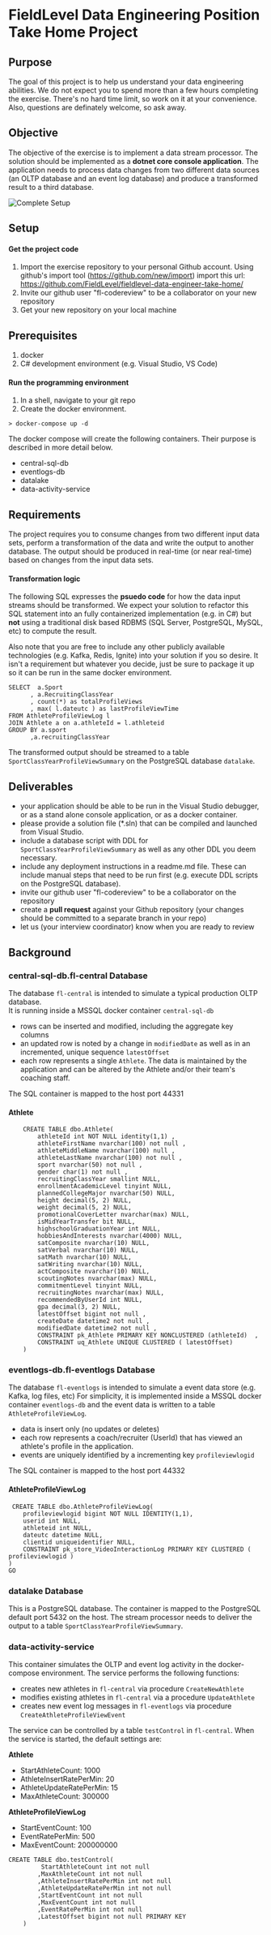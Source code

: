 # FieldLevel Data Engineering Position Take Home Project 

## Purpose

The goal of this project is to help us understand your data engineering abilities.  We do not expect you to spend more than a few hours completing the exercise.  There's no hard time limit, so work on it at your convenience.  Also, questions are definately welcome, so ask away.

## Objective

The objective of the exercise is to implement a data stream processor.  The solution should be implemented as a **dotnet core console application**.  The application needs to process data changes from two different data sources (an OLTP database and an event log database) and produce a transformed result to a third database.


![Complete Setup](img/overview.png)


## Setup

#### Get the project code
1. Import the exercise repository to your personal Github account. Using github's import tool (https://github.com/new/import) import this url: https://github.com/FieldLevel/fieldlevel-data-engineer-take-home/
1. Invite our github user "fl-codereview" to be a collaborator on your new repository
1. Get your new repository on your local machine

## Prerequisites

1. docker
1. C# development environment (e.g. Visual Studio, VS Code)


#### Run the programming environment
1. In a shell, navigate to your git repo
1. Create the docker environment.
```
> docker-compose up -d 
```
The docker compose will create the following containers.  Their purpose is described in more detail below.
* central-sql-db 
* eventlogs-db
* datalake 
* data-activity-service



## Requirements

The project requires you to consume changes from two different input data sets, perform a transformation of the data and write the output to another database.  The output should be produced in real-time (or near real-time) based on changes from the input data sets.  

#### Transformation logic

The following SQL expresses the **psuedo code** for how the data input streams should be transformed.  We expect your solution to refactor this SQL statement into an fully containerized implementation (e.g. in C#) but **not** using a traditional disk based RDBMS (SQL Server, PostgreSQL, MySQL, etc) to compute the result.  

Also note that you are free to include any other publicly available technologies (e.g. Kafka, Redis, Ignite) into your solution if you so desire.  It isn't a requirement but whatever you decide, just be sure to package it up so it can be run in the same docker environment. 


```
SELECT  a.Sport
      , a.RecruitingClassYear
      , count(*) as totalProfileViews
      , max( l.dateutc ) as lastProfileViewTime
FROM AthleteProfileViewLog l
JOIN Athlete a on a.athleteId = l.athleteid
GROUP BY a.sport
      ,a.recruitingClassYear

```

The transformed output should be streamed to a table `SportClassYearProfileViewSummary` on the PostgreSQL database `datalake`.  



## Deliverables

 *  your application should be able to be run in the Visual Studio debugger, or as a stand alone console application, or as a docker container.
 *  please provide a solution file (*.sln) that can be compiled and launched from Visual Studio.
 *  include a database script with DDL for `SportClassYearProfileViewSummary` as well as any other DDL you deem necessary.
 *  include any deployment instructions in a readme.md file.  These can include manual steps that need to be run first (e.g. execute DDL scripts on the PostgreSQL database). 
 *  invite our github user "fl-codereview" to be a collaborator on the repository
 *  create a **pull request** against your Github repository (your changes should be committed to a separate branch in your repo)
 *  let us (your interview coordinator) know when you are ready to review



## Background

### central-sql-db.fl-central Database

The database `fl-central` is intended to simulate a typical production OLTP database.  
It is running inside a MSSQL docker container `central-sql-db`  

* rows can be inserted and modified, including the aggregate key columns
* an updated row is noted by a change in `modifiedDate` as well as in an incremented, unique sequence `latestOffset`
* each row represents a single `Athlete`.  The data is maintained by the application and can be altered by the Athlete and/or their team's coaching staff.

The SQL container is mapped to the host port 44331

#### Athlete 


```
    CREATE TABLE dbo.Athlete(
        athleteId int NOT NULL identity(1,1) ,
        athleteFirstName nvarchar(100) not null ,
        athleteMiddleName nvarchar(100) null ,
        athleteLastName nvarchar(100) not null , 
        sport nvarchar(50) not null ,
        gender char(1) not null ,
        recruitingClassYear smallint NULL,
        enrollmentAcademicLevel tinyint NULL,
        plannedCollegeMajor nvarchar(50) NULL,        
        height decimal(5, 2) NULL,
        weight decimal(5, 2) NULL,
        promotionalCoverLetter nvarchar(max) NULL,
        isMidYearTransfer bit NULL,
        highschoolGraduationYear int NULL,
        hobbiesAndInterests nvarchar(4000) NULL,
        satComposite nvarchar(10) NULL,
        satVerbal nvarchar(10) NULL,
        satMath nvarchar(10) NULL,
        satWriting nvarchar(10) NULL,
        actComposite nvarchar(10) NULL,
        scoutingNotes nvarchar(max) NULL,
        commitmentLevel tinyint NULL,
        recruitingNotes nvarchar(max) NULL,
        recommendedByUserId int NULL,
        gpa decimal(3, 2) NULL,
        latestOffset bigint not null ,
        createDate datetime2 not null ,
        modifiedDate datetime2 not null ,
        CONSTRAINT pk_Athlete PRIMARY KEY NONCLUSTERED (athleteId)  ,
        CONSTRAINT uq_Athlete UNIQUE CLUSTERED ( latestOffset)  
    ) 
```	



### eventlogs-db.fl-eventlogs Database

The database `fl-eventlogs` is intended to simulate a event data store (e.g. Kafka, log files, etc)
For simplicity, it is implemented inside a MSSQL docker container `eventlogs-db`  and the event data is written to a table `AthleteProfileViewLog`.

* data is insert only (no updates or deletes)
* each row represents a coach/recruiter (UserId) that has viewed an athlete's profile in the application.
* events are uniquely identified by a incrementing key `profileviewlogid`

The SQL container is mapped to the host port 44332

#### AthleteProfileViewLog 


```
 CREATE TABLE dbo.AthleteProfileViewLog(
	profileviewlogid bigint NOT NULL IDENTITY(1,1),
	userid int NULL,
	athleteid int NULL,
	dateutc datetime NULL,
	clientid uniqueidentifier NULL,
    CONSTRAINT pk_store_VideoInteractionLog PRIMARY KEY CLUSTERED (	profileviewlogid ) 
) 
GO
```	

### datalake Database

This is a PostgreSQL database.  The container is mapped to the PostgreSQL default port 5432 on the host.  The stream processor needs to deliver the output to a table `SportClassYearProfileViewSummary`.  



### data-activity-service

This container simulates the OLTP and event log activity in the docker-compose environment.  The service performs the following functions:
*  creates new athletes in `fl-central` via procedure `CreateNewAthlete`
*  modifies existing athletes in `fl-central` via a procedure `UpdateAthlete`
*  creates new event log messages in `fl-eventlogs` via procedure `CreateAthleteProfileViewEvent`


The service can be controlled by a table `testControl` in `fl-central`.  When the service is started, the default settings are:

**Athlete**

*  StartAthleteCount: 1000
*  AthleteInsertRatePerMin: 20
*  AthleteUpdateRatePerMin: 15
*  MaxAthleteCount: 300000

**AthleteProfileViewLog**

*  StartEventCount: 100
*  EventRatePerMin: 500
*  MaxEventCount: 200000000


```
CREATE TABLE dbo.testControl(
	     StartAthleteCount int not null 
        ,MaxAthleteCount int not null 
        ,AthleteInsertRatePerMin int not null 
        ,AthleteUpdateRatePerMin int not null
        ,StartEventCount int not null 
        ,MaxEventCount int not null 
        ,EventRatePerMin int not null 
        ,LatestOffset bigint not null PRIMARY KEY 
    ) 
```


